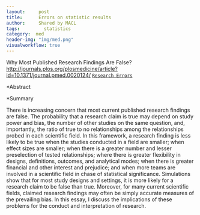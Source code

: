 ```yaml
---
layout:     post
title:      Errors on statistic results
author:     Shared by MACL
tags: 		  statistics
category:  med
header-img: "img/med.png"
visualworkflow: true
---
```

Why Most Published Research Findings Are False?
http://journals.plos.org/plosmedicine/article?id=10.1371/journal.pmed.0020124/
[`Research Errors`](http://journals.plos.org/plosmedicine/)

*Abstract

*Summary

There is increasing concern that most current published research findings are false. The probability that a research claim is true may depend on study power and bias, the number of other studies on the same question, and, importantly, the ratio of true to no relationships among the relationships probed in each scientific field. In this framework, a research finding is less likely to be true when the studies conducted in a field are smaller; when effect sizes are smaller; when there is a greater number and lesser preselection of tested relationships; where there is greater flexibility in designs, definitions, outcomes, and analytical modes; when there is greater financial and other interest and prejudice; and when more teams are involved in a scientific field in chase of statistical significance. Simulations show that for most study designs and settings, it is more likely for a research claim to be false than true. Moreover, for many current scientific fields, claimed research findings may often be simply accurate measures of the prevailing bias. In this essay, I discuss the implications of these problems for the conduct and interpretation of research.
